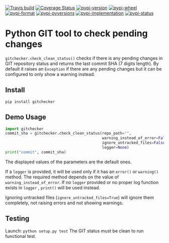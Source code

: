 [![Travis build](https://travis-ci.org/Crul/gitchecker.svg?branch=master)](https://travis-ci.org/Crul/gitchecker) 
[![Coverage Status](https://coveralls.io/repos/github/Crul/gitchecker/badge.svg?branch=master)](https://coveralls.io/github/Crul/gitchecker?branch=master)
[![pypi-version](https://img.shields.io/pypi/v/gitchecker.svg)](https://pypi.org/project/gitchecker/)
[![pypi-wheel](https://img.shields.io/pypi/wheel/gitchecker.svg)](https://pypi.org/project/gitchecker/)
[![pypi-format](https://img.shields.io/pypi/format/gitchecker.svg)](https://pypi.org/project/gitchecker/)
[![pypi-pyversions](https://img.shields.io/pypi/pyversions/gitchecker.svg)](https://pypi.org/project/gitchecker/)
[![pypi-implementation](https://img.shields.io/pypi/implementation/gitchecker.svg)](https://pypi.org/project/gitchecker/)
[![pypi-status](https://img.shields.io/pypi/status/gitchecker.svg)](https://pypi.org/project/gitchecker/)
# Python GIT tool to check pending changes 

```gitchecker.check_clean_status()``` checks if there is any pending changes 
in GIT repository status and returns the last commit SHA (7 digits length). 
By default it raises an ```Exception``` if there are any pending changes but 
it can be configured to only show a warning instead.

## Install

```
pip install gitchecker
```

## Demo Usage
```python
import gitchecker
commit_sha = gitchecker.check_clean_status(repo_path="",
                                           warning_instead_of_error=False,
                                           ignore_untracked_files=False,
                                           logger=None)
print("commit", commit_sha)
```
The displayed values of the parameters are the default ones.

If a ```logger``` is provided, it will be used only if it has an ```error()``` 
or ```warning()``` method. The required method depends on the value of 
```warning_instead_of_error```. If no ```logger``` provided or no proper 
log function exists in ```logger``` , ```print()``` will be used instead.

Ignoring untracked files (```ignore_untracked_files=True```) will ignore them completely, 
not raising errors and not showing warnings.

## Testing
Launch: ```python setup.py test```
The GIT status must be clean to run functional test.
